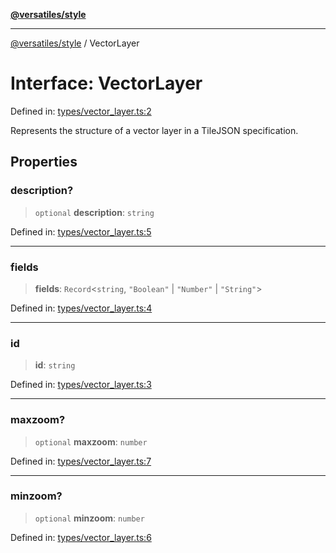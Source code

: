 [**@versatiles/style**](../README.md)

***

[@versatiles/style](../globals.md) / VectorLayer

# Interface: VectorLayer

Defined in: [types/vector\_layer.ts:2](https://github.com/versatiles-org/versatiles-style/blob/main/src/types/vector_layer.ts#L2)

Represents the structure of a vector layer in a TileJSON specification.

## Properties

### description?

> `optional` **description**: `string`

Defined in: [types/vector\_layer.ts:5](https://github.com/versatiles-org/versatiles-style/blob/main/src/types/vector_layer.ts#L5)

***

### fields

> **fields**: `Record`\<`string`, `"Boolean"` \| `"Number"` \| `"String"`\>

Defined in: [types/vector\_layer.ts:4](https://github.com/versatiles-org/versatiles-style/blob/main/src/types/vector_layer.ts#L4)

***

### id

> **id**: `string`

Defined in: [types/vector\_layer.ts:3](https://github.com/versatiles-org/versatiles-style/blob/main/src/types/vector_layer.ts#L3)

***

### maxzoom?

> `optional` **maxzoom**: `number`

Defined in: [types/vector\_layer.ts:7](https://github.com/versatiles-org/versatiles-style/blob/main/src/types/vector_layer.ts#L7)

***

### minzoom?

> `optional` **minzoom**: `number`

Defined in: [types/vector\_layer.ts:6](https://github.com/versatiles-org/versatiles-style/blob/main/src/types/vector_layer.ts#L6)
